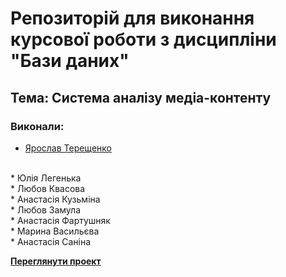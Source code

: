 
# Репозиторій для виконання курсової роботи з дисципліни "Бази даних"

## Тема: Система аналізу медіа-контенту

### Виконали:
* [Ярослав Терещенко](https://t.me/yaroslav_els) 
<br>
* Юлія Легенька
<br>
* Любов Квасова
<br>
* Анастасія Кузьміна
<br>
* Любов Замула
<br>
* Анастасія Фартушняк
<br>
* Марина Васильєва
<br>
* Анастасія Саніна

**[Переглянути проект](https://yaroslavels.github.io/media-content-analyzing-system/)**
